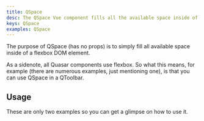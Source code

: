 ```yaml
---
title: QSpace
desc: The QSpace Vue component fills all the available space inside of a flexbox DOM element.
keys: QSpace
examples: QSpace
---
```


The purpose of QSpace (has no props) is to simply fill all available space inside of a flexbox DOM element.

As a sidenote, all Quasar components use flexbox. So what this means, for example (there are numerous examples, just mentioning one), is that you can use QSpace in a QToolbar.

## Usage

These are only two examples so you can get a glimpse on how to use it.

<DocExample title="Basic" file="Basic" />
